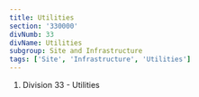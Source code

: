 ```yaml
---
title: Utilities
section: '330000'
divNumb: 33
divName: Utilities
subgroup: Site and Infrastructure
tags: ['Site', 'Infrastructure', 'Utilities']
---
```


1. Division 33 - Utilities

